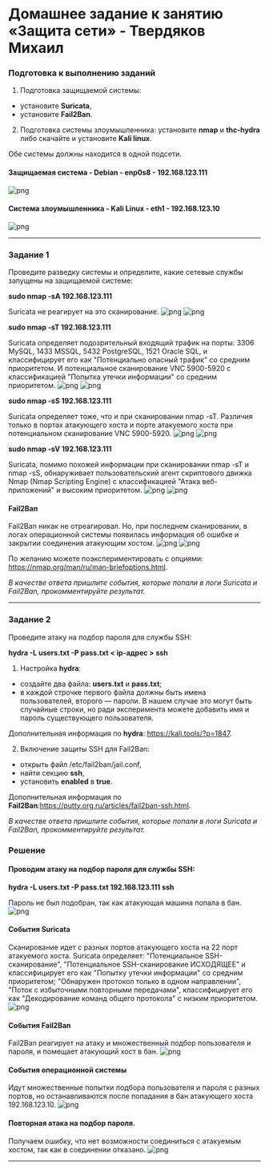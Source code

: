 # Домашнее задание к занятию «Защита сети» - Твердяков Михаил

### Подготовка к выполнению заданий

1. Подготовка защищаемой системы:

- установите **Suricata**,
- установите **Fail2Ban**.

2. Подготовка системы злоумышленника: установите **nmap** и **thc-hydra** либо скачайте и установите **Kali linux**.

Обе системы должны находится в одной подсети.

#### Защищаемая система - Debian - enp0s8 - 192.168.123.111
![png](https://github.com/tverdyakov/13.03-hw/blob/main/screenshots/Задание%200.1.png)


#### Система злоумышленника - Kali Linux - eth1 - 192.168.123.10
![png](https://github.com/tverdyakov/13.03-hw/blob/main/screenshots/Задание%200.2.png)

------

### Задание 1

Проведите разведку системы и определите, какие сетевые службы запущены на защищаемой системе:

**sudo nmap -sA 192.168.123.111** 

Suricata не реагирует на это сканирование.
![png](https://github.com/tverdyakov/13.03-hw/blob/main/screenshots/Задание%201.1.png)
![png](https://github.com/tverdyakov/13.03-hw/blob/main/screenshots/Задание%201.2.png)

**sudo nmap -sT 192.168.123.111**

Suricata определяет подозрительный входящий трафик на порты: 3306 MySQL, 1433 MSSQL, 5432 PostgreSQL, 1521 Oracle SQL, и классифицирует его как "Потенциально опасный трафик" со средним приоритетом. И потенциальное сканирование VNC 5900-5920 с классификацией "Попытка утечки информации" со средним приоритетом.
![png](https://github.com/tverdyakov/13.03-hw/blob/main/screenshots/Задание%201.3.png)
![png](https://github.com/tverdyakov/13.03-hw/blob/main/screenshots/Задание%201.4.png)

**sudo nmap -sS 192.168.123.111**

Suricata определяет тоже, что и при сканировании nmap -sT. Различия только в портах атакующего хоста и порте атакуемого хоста при потенциальном сканирование VNC 5900-5920.
![png](https://github.com/tverdyakov/13.03-hw/blob/main/screenshots/Задание%201.5.png)
![png](https://github.com/tverdyakov/13.03-hw/blob/main/screenshots/Задание%201.6.png)

**sudo nmap -sV 192.168.123.111**

Suricata, помимо похожей информации при сканировании nmap -sT и nmap -sS, обнаруживает пользовательский агент скриптового движка Nmap (Nmap Scripting Engine) с классификацией "Атака веб-приложений" и высоким приоритетом.
![png](https://github.com/tverdyakov/13.03-hw/blob/main/screenshots/Задание%201.7.png)
![png](https://github.com/tverdyakov/13.03-hw/blob/main/screenshots/Задание%201.8.png)

#### Fail2Ban 

Fail2Ban никак не отреагировал. Но, при последнем сканировании, в логах операционной системы появилась информация об ошибке и закрытии соединения атакующим хостом.
![png](https://github.com/tverdyakov/13.03-hw/blob/main/screenshots/Задание%201.9.png)
![png](https://github.com/tverdyakov/13.03-hw/blob/main/screenshots/Задание%201.10.png)

По желанию можете поэкспериментировать с опциями: https://nmap.org/man/ru/man-briefoptions.html.

*В качестве ответа пришлите события, которые попали в логи Suricata и Fail2Ban, прокомментируйте результат.*

------

### Задание 2

Проведите атаку на подбор пароля для службы SSH:

**hydra -L users.txt -P pass.txt < ip-адрес > ssh**

1. Настройка **hydra**: 
 
 - создайте два файла: **users.txt** и **pass.txt**;
 - в каждой строчке первого файла должны быть имена пользователей, второго — пароли. В нашем случае это могут быть случайные строки, но ради эксперимента можете добавить имя и пароль существующего пользователя.

Дополнительная информация по **hydra**: https://kali.tools/?p=1847.

2. Включение защиты SSH для Fail2Ban:

-  открыть файл /etc/fail2ban/jail.conf,
-  найти секцию **ssh**,
-  установить **enabled**  в **true**.

Дополнительная информация по **Fail2Ban**:https://putty.org.ru/articles/fail2ban-ssh.html.

*В качестве ответа пришлите события, которые попали в логи Suricata и Fail2Ban, прокомментируйте результат.*

### Решение
#### Проводим атаку на подбор пароля для службы SSH:
**hydra -L users.txt -P pass.txt 192.168.123.111 ssh**

Пароль не был подобран, так как атакующая машина попала в бан. 
![png](https://github.com/tverdyakov/13.03-hw/blob/main/screenshots/Задание%202.1.png)

#### События Suricata 
Сканирование идет с разных портов атакующего хоста на 22 порт атакуемого хоста.
Suricata определяет:
"Потенциальное SSH-сканирование", "Потенциальное SSH-сканирование ИСХОДЯЩЕЕ" и классифицирует его как "Попытку утечки информации" со средним приоритетом; 
"Обнаружен протокол только в одном направлении", "Поток с избыточными повторными передачами", классифицирует его как "Декодирование команд общего протокола" с низким приоритетом.
![png](https://github.com/tverdyakov/13.03-hw/blob/main/screenshots/Задание%202.2.png)

#### События Fail2Ban
Fail2Ban реагирует на атаку и множественный подбор пользователя и пароля, и помещает атакующий хост в бан. 
![png](https://github.com/tverdyakov/13.03-hw/blob/main/screenshots/Задание%202.3.png)

#### События операционной системы
Идут множественные попытки подбора пользователя и пароля с разных портов, но останавливаются после попадания в бан атакующего хоста 192.168.123.10.
![png](https://github.com/tverdyakov/13.03-hw/blob/main/screenshots/Задание%202.5.png)

#### Повторная атака на подбор пароля. 
Получаем ошибку, что нет возможности соединиться с атакуемым хостом, так как в соединении отказано.
![png](https://github.com/tverdyakov/13.03-hw/blob/main/screenshots/Задание%202.4.png)

---
